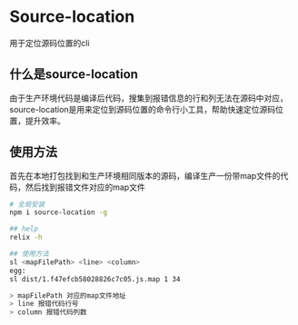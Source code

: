 # Source-location
用于定位源码位置的cli

## 什么是source-location
由于生产环境代码是编译后代码，搜集到报错信息的行和列无法在源码中对应，source-location是用来定位到源码位置的命令行小工具，帮助快速定位源码位置，提升效率。

## 使用方法
首先在本地打包找到和生产环境相同版本的源码，编译生产一份带map文件的代码，然后找到报错文件对应的map文件
```bash
# 全局安装
npm i source-location -g

```

```bash
## help
relix -h

## 使用方法
sl <mapFilePath> <line> <column>
egg:
sl dist/1.f47efcb58028826c7c05.js.map 1 34 

> mapFilePath 对应的map文件地址
> line 报错代码行号
> column 报错代码列数
```